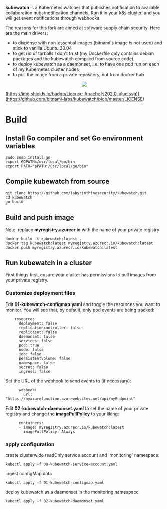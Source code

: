 **kubewatch** is a Kubernetes watcher that publishes notification to available collaboration hubs/notification channels. Run it in your k8s cluster, and you will get event notifications through webhooks.

The reasons for this fork are aimed at software supply chain security. Here are the main drivers:
 - to dispense with non-essential images (bitnami's image is not used) and stick to vanilla Ubuntu 20.04
 - to get rid of tarballs I don't trust (my Dockerfile only contains debian packages and the kubewatch compiled from source code)
 - to deploy kubewatch as a daemonset, i.e. to have one pod run on each of my Kubernetes cluster nodes
 - to pull the image from a private repository, not from docker hub

<p align="center">
  <img src="./docs/kubewatch-logo.jpeg">
</p>

(https://img.shields.io/badge/License-Apache%202.0-blue.svg)](https://github.com/bitnami-labs/kubewatch/blob/master/LICENSE)

# Build

## Install Go compiler and set Go environment variables

```
sudo snap install go
export GOPATH=/usr/local/go/bin
export PATH="$PATH:/usr/local/go/bin"
```

## Compile kubewatch from source
```
git clone https://github.com/labyrinthinesecurity/kubewatch.git
cd kubewatch
go build
```

## Build and push image 

Note: replace **myregistry.azurecr.io** with the name of your private registry

```
docker build -t kubewatch:latest .
docker tag kubewatch:latest myregistry.azurecr.io/kubewatch:latest
docker push myregistry.azurecr.io/kubewatch:latest
```

## Run kubewatch in a cluster

First things first, ensure your cluster has permissions to pull images from your private registry.

### Customize deployment files

Edit **01-kubewatch-configmap.yaml** and toggle the resources you want to monitor. You will see that, by default, only pod events are being tracked:

```
    resource:
      deployment: false
      replicationcontroller: false
      replicaset: false
      daemonset: false
      services: false
      pod: true
      node: false
      job: false
      persistentvolume: false
      namespace: false
      secret: false
      ingress: false
```

Set the URL of the webhook to send events to (if necessary):

```
      webhook:
        url: "https://myazurefunction.azurewebsites.net/api/myEndpoint"
```

Edit **02-kubewatch-daemonset.yaml** to set the name of your private registry and change the **imagePullPolicy** to your liking:

```
      containers:
      - image: myregistry.azurecr.io/kubewatch:latest
        imagePullPolicy: Always
```

### apply configuration
create clusterwide readOnly service account and 'monitoring' namespace:
```
kubectl apply -f 00-kubewatch-service-account.yaml
```
ingest configMap data
```
kubectl apply -f 01-kubewatch-configmap.yaml
```
deploy kubewatch as a daemonset in the monitoring namespace
```
kubectl apply -f 02-kubewatch-daemonset.yaml
```

